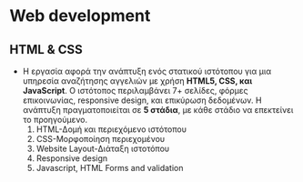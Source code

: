 # Web development
  
## HTML & CSS
- Η εργασία αφορά την ανάπτυξη ενός στατικού ιστότοπου για μια υπηρεσία αναζήτησης αγγελιών με χρήση **HTML5, CSS, και JavaScript**. Ο ιστότοπος περιλαμβάνει 7+ σελίδες, φόρμες επικοινωνίας, responsive design, και επικύρωση δεδομένων. Η ανάπτυξη πραγματοποιείται σε **5 στάδια**, με κάθε στάδιο να επεκτείνει το προηγούμενο.
  1. HTML-Δομή και περιεχόμενο ιστότοπου
  2. CSS-Μορφοποίηση περιεχομένου
  3. Website Layout-Διάταξη ιστοτόπου
  4. Responsive design
  5. Javascript, HTML Forms and validation
